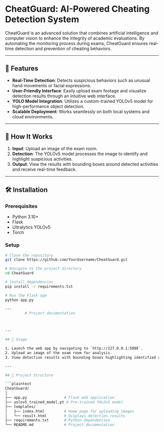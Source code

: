 # CheatGuard: AI-Powered Cheating Detection System

CheatGuard is an advanced solution that combines artificial intelligence and computer vision to enhance the integrity of academic evaluations. By automating the monitoring process during exams, CheatGuard ensures real-time detection and prevention of cheating behaviors.

---

## 🚀 Features

- **Real-Time Detection**: Detects suspicious behaviors such as unusual hand movements or facial expressions.
- **User-Friendly Interface**: Easily upload exam footage and visualize detection results through an intuitive web interface.
- **YOLO Model Integration**: Utilizes a custom-trained YOLOv5 model for high-performance object detection.
- **Scalable Deployment**: Works seamlessly on both local systems and cloud environments.

---

## 🧠 How It Works

1. **Input**: Upload an image of the exam room.  
2. **Detection**: The YOLOv5 model processes the image to identify and highlight suspicious activities.  
3. **Output**: View the results with bounding boxes around detected activities and receive real-time feedback.

---

## 🛠️ Installation

### Prerequisites

- Python 3.10+  
- Flask  
- Ultralytics YOLOv5  
- Torch  

### Setup

```bash
# Clone the repository
git clone https://github.com/YourUsername/CheatGuard.git

# Navigate to the project directory
cd CheatGuard

# Install dependencies
pip install -r requirements.txt

# Run the Flask app
python app.py

---
         # Project documentation  



---

## 📝 Usage

1. Launch the web app by navigating to `http://127.0.0.1:5000`.  
2. Upload an image of the exam room for analysis.  
3. View detection results with bounding boxes highlighting identified activities.  

---

## 📂 Project Structure

```plaintext
CheatGuard/
│  
├── app.py                 # Flask web application  
├── yolov5_trained_model.pt # Pre-trained YOLOv5 model  
├── templates/  
│   ├── index.html         # Home page for uploading images  
│   └── result.html        # Displays detection results  
├── requirements.txt       # Python dependencies  
└── README.md              # Project documentation  
